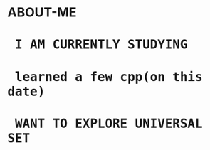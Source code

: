 # ABOUT-ME

# <pre> I AM CURRENTLY STUDYING </pre>
# <pre> learned a few cpp(on this date) </pre>
# <pre> WANT TO EXPLORE UNIVERSAL SET </pre>
